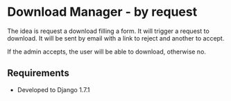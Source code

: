 Download Manager - by request
==========================================


The idea is request a download filling a form. It will trigger a request
to download. It will be sent by email with a link to reject and another to accept.

If the admin accepts, the user will be able to download, otherwise no.





Requirements
-----------------

* Developed to Django 1.7.1


